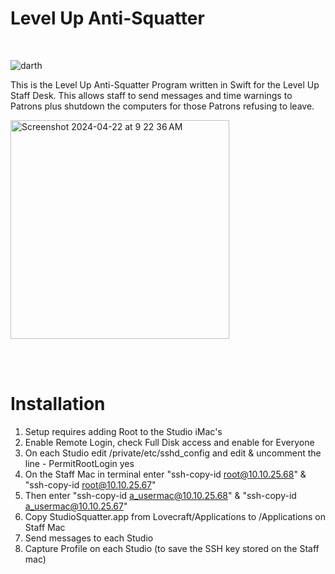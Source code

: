 <h1>Level Up Anti-Squatter</h1><br>

![darth](https://github.com/MCPL-Indiana/StudioSquatter/assets/69050280/5f503b95-a4a4-40b3-bf2b-7fba51d75a43)

This is the Level Up Anti-Squatter Program written in Swift for the Level Up Staff Desk.  This allows staff to send messages and time warnings to Patrons plus shutdown the computers for those Patrons refusing to leave.

<img width="350" alt="Screenshot 2024-04-22 at 9 22 36 AM" src="https://github.com/MCPL-Indiana/StudioSquatter/assets/69050280/2e20a23d-ae21-4b50-8442-d8c32bd3435c">

<br><br><h1>Installation</h1>
  1. Setup requires adding Root to the Studio iMac's
  2. Enable Remote Login, check Full Disk access and enable for Everyone
  3. On each Studio edit /private/etc/sshd_config and edit & uncomment the line - PermitRootLogin yes
  4. On the Staff Mac in terminal enter "ssh-copy-id root@10.10.25.68" & "ssh-copy-id root@10.10.25.67"
  5. Then enter "ssh-copy-id a_usermac@10.10.25.68" & "ssh-copy-id a_usermac@10.10.25.67"
  6. Copy StudioSquatter.app from Lovecraft/Applications to /Applications on Staff Mac
  7. Send messages to each Studio
  8. Capture Profile on each Studio (to save the SSH key stored on the Staff mac)

  
